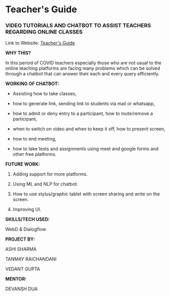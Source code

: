 # **Teacher's Guide**

### **VIDEO TUTORIALS AND CHATBOT TO ASSIST TEACHERS REGARDING ONLINE CLASSES**

Link to Website: [Teacher's Guide](https://ashi-sharma.github.io/Chatbot/)


**WHY THIS?**

In this period of COVID teachers especially those who are not usual to the online teaching platforms are facing many problems which can be solved through a chatbot that can answer their each and every query efficiently.


**WORKING OF CHATBOT:**

- Assisting how to take classes,

- how to generate link, sending link to students via mail or whatsapp,

- how to admit or deny entry to a participant, how to mute/remove a participant,

- when to switch on video and when to keep it off, how to present screen,

- how to end meeting,

- how to take tests and assignments using meet and google forms and other free platforms. 


**FUTURE WORK:**

1. Adding support for more platforms.

2. Using ML and NLP for chatbot.

3. How to use stylus/graphic tablet with screen sharing and write on the screen.

4. Improving UI.

**SKILLS/TECH  USED:**

WebD & Dialogflow


**PROJECT BY:**

ASHI SHARMA

TANMAY RAICHANDANI

VEDANT GUPTA


**MENTOR:**

DEVANSH DUA
